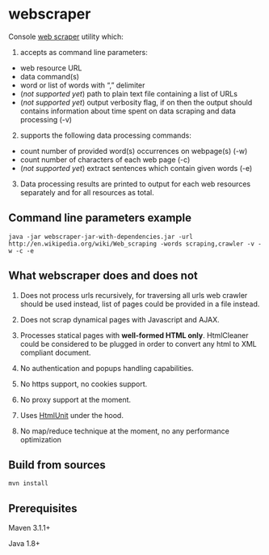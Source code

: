 webscraper
==========

Console [web scraper](http://en.wikipedia.org/wiki/Web_scraping) utility which:

1. accepts as command line parameters:

 - web resource URL 
 - data command(s)
 - word or list of words with “,” delimiter
 - (_not supported yet_) path to plain text file containing a list of URLs
 - (_not supported yet_) output verbosity flag, if on then the output should contains information about time spent on data scraping and data processing (-v)

2. supports the following data processing commands:

 - count number of provided word(s) occurrences on webpage(s) (-w)
 - count number of characters of each web page (-c)
 - (_not supported yet_) extract sentences which contain given words (-e)

3. Data processing results are printed to output for each web resources separately and for all resources as total.

Command line parameters example
-------------------------------

    java -jar webscraper-jar-with-dependencies.jar -url http://en.wikipedia.org/wiki/Web_scraping -words scraping,crawler -v -w -c -e   
    
What webscraper does and does not
------------------------

1. Does not process urls recursively, for traversing all urls web crawler should be used instead, list of pages could be provided in a file instead.
  
2. Does not scrap dynamical pages with Javascript and AJAX.
  
3. Processes statical pages with __well-formed HTML only__.  HtmlCleaner could be considered to be plugged in order to convert any html to XML compliant document.
  
4. No authentication and popups handling capabilities.

5. No https support, no cookies support.
  
6. No proxy support at the moment.

7. Uses [HtmlUnit](http://htmlunit.sourceforge.net) under the hood.

8. No map/reduce technique at the moment, no any performance optimization 
  
Build from sources
------------------

    mvn install

Prerequisites
-------------
Maven 3.1.1+

Java 1.8+
